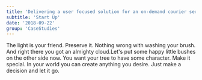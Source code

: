 ```yaml
---
title: 'Delivering a user focused solution for an on-demand courier service'
subtitle: 'Start Up'
date: '2018-09-22'
group: 'CaseStudies'
---
```


The light is your friend. Preserve it. Nothing wrong with washing your brush. And right there you got an almighty cloud.Let's put some happy little bushes on the other side now. You want your tree to have some character. Make it special. In your world you can create anything you desire. Just make a decision and let it go.